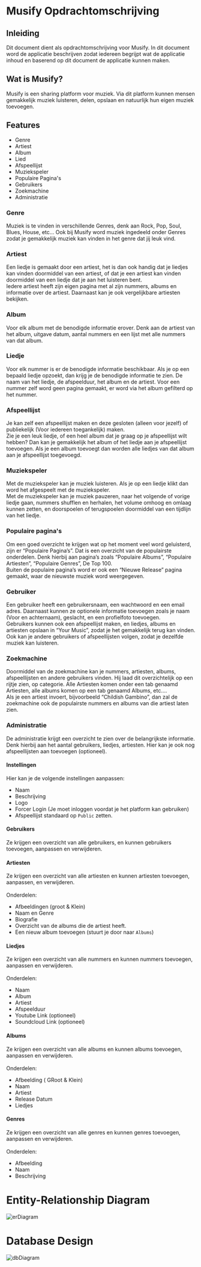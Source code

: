 # Musify Opdrachtomschrijving
## Inleiding
Dit document dient als opdrachtomschrijving voor Musify. 
In dit document word de applicatie beschrijven zodat iedereen begrijpt wat de applicatie inhoud en baserend op dit document de applicatie kunnen maken.

## Wat is Musify?
Musify is een sharing platform voor muziek. 
Via dit platform kunnen mensen gemakkelijk muziek luisteren, delen, opslaan en natuurlijk hun eigen muziek toevoegen.

## Features
* Genre
* Artiest
* Album
* Lied
* Afspeellijst
* Muziekspeler
* Populaire Pagina's 
* Gebruikers
* Zoekmachine
* Administratie

### Genre
Muziek is te vinden in verschillende Genres, denk aan Rock, Pop, Soul, Blues, House, etc... 
Ook bij Musify word muziek ingedeeld onder Genres zodat je gemakkelijk muziek kan vinden in het genre dat jij leuk vind.

### Artiest
Een liedje is gemaakt door een artiest, het is dan ook handig dat je liedjes kan vinden doormiddel van een artiest, 
of dat je een artiest kan vinden doormiddel van een liedje dat je aan het luisteren bent.
<br>
Iedere artiest heeft zijn eigen pagina met al zijn nummers, albums en informatie over de artiest. 
Daarnaast kan je ook vergelijkbare artiesten bekijken.

### Album
Voor elk album met de benodigde informatie erover. 
Denk aan de artiest van het album, uitgave datum, aantal nummers en een lijst met alle nummers van dat album.

### Liedje
Voor elk nummer is er de benodigde informatie beschikbaar. 
Als je op een bepaald liedje opzoekt, dan krijg je de benodigde informatie te zien. 
De naam van het liedje, de afspeelduur, het album en de artiest.
Voor een nummer zelf word geen pagina gemaakt, er word via het album gefilterd op het nummer.

### Afspeellijst
Je kan zelf een afspeellijst maken en deze gesloten (alleen voor jezelf) of publiekelijk (Voor iedereen toegankelijk) maken.
<br>
Zie je een leuk liedje, of een heel album dat je graag op je afspeellijst wilt hebben? 
Dan kan je gemakkelijk het album of het liedje aan je afspeellijst toevoegen.
Als je een album toevoegt dan worden alle liedjes van dat album aan je afspeellijst toegevoegd.

### Muziekspeler
Met de muziekspeler kan je muziek luisteren. 
Als je op een liedje klikt dan word het afgespeelt met de muziekspeler. 
<br>
Met de muziekspeler kan je muziek pauzeren, naar het volgende of vorige liedje gaan, nummers shufflen en herhalen, 
het volume omhoog en omlaag kunnen zetten, en doorspoelen of terugspoelen doormiddel van een tijdlijn van het liedje.

### Populaire pagina's 
Om een goed overzicht te krijgen wat op het moment veel word geluisterd, zijn er “Populaire Pagina’s”. 
Dat is een overzicht van de populairste onderdelen. 
Denk hierbij aan pagina’s zoals “Populaire Albums”, “Populaire Artiesten”, “Populaire Genres”, De Top 100. 
<br>
Buiten de populaire pagina’s word er ook een “Nieuwe Release” pagina gemaakt, waar de nieuwste muziek word weergegeven.

### Gebruiker
Een gebruiker heeft een gebruikersnaam, een wachtwoord en een email adres. 
Daarnaast kunnen ze optionele informatie toevoegen zoals je naam (Voor en achternaam), geslacht, en een profielfoto toevoegen.
<br>
Gebruikers kunnen ook een afspeellijst maken, en liedjes, albums en artiesten opslaan in “Your Music”, zodat je het gemakkelijk terug kan vinden. 
Ook kan je andere gebruikers of afspeellijsten volgen, zodat je dezelfde muziek kan luisteren. 

### Zoekmachine
Doormiddel van de zoekmachine kan je nummers, artiesten, albums, afspeellijsten en andere gebruikers vinden. 
Hij laad dit overzichtelijk op een rijtje zien, op categorie. 
Alle Artiesten komen onder een tab genaamd Artiesten, alle albums komen op een tab genaamd Albums, etc….
<br>
Als je een artiest invoert, bijvoorbeeld “Childish Gambino”, dan zal de zoekmachine ook de populairste nummers en albums van die artiest laten zien. 

### Administratie
De administratie krijgt een overzicht te zien over de belangrijkste informatie. 
Denk hierbij aan het aantal gebruikers, liedjes, artiesten. Hier kan je ook nog afspeellijsten aan toevoegen (optioneel).

#### Instellingen
Hier kan je de volgende instellingen aanpassen:
* Naam
* Beschrijving
* Logo
* Forcer Login (Je moet inloggen voordat je het platform kan gebruiken)
* Afspeellijst standaard op `Public` zetten.

#### Gebruikers
Ze krijgen een overzicht van alle gebruikers, en kunnen gebruikers toevoegen, aanpassen en verwijderen.

#### Artiesten
Ze krijgen een overzicht van alle artiesten en kunnen artiesten toevoegen, aanpassen, en verwijderen.
<br> <br>
Onderdelen:
* Afbeeldingen (groot & Klein)
* Naam en Genre
* Biografie
* Overzicht van de albums die de artiest heeft.
* Een nieuw album toevoegen (stuurt je door naar `Albums`)

#### Liedjes
Ze krijgen een overzicht van alle nummers en kunnen nummers toevoegen, aanpassen en verwijderen.
<br><br>
Onderdelen:
* Naam
* Album
* Artiest
* Afspeelduur
* Youtube Link		(optioneel)
* Soundcloud Link	(optioneel)

#### Albums
Ze krijgen een overzicht van alle albums en kunnen albums toevoegen, aanpassen en verwijderen.
<br> <br>
Onderdelen:
* Afbeelding ( GRoot & Klein)
* Naam
* Artiest
* Release Datum
* Liedjes

#### Genres
Ze krijgen een overzicht van alle genres en kunnen genres toevoegen, aanpassen en verwijderen.
<br> <br>
Onderdelen:
* Afbeelding
* Naam
* Beschrijving

# Entity-Relationship Diagram
![erDiagram](images/erd.png)

# Database Design
![dbDiagram](images/dbo.png)





